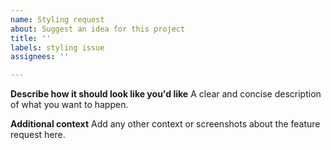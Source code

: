 ```yaml
---
name: Styling request
about: Suggest an idea for this project
title: ''
labels: styling issue
assignees: ''

---
```


**Describe how it should look like you'd like**
A clear and concise description of what you want to happen.

**Additional context**
Add any other context or screenshots about the feature request here.
